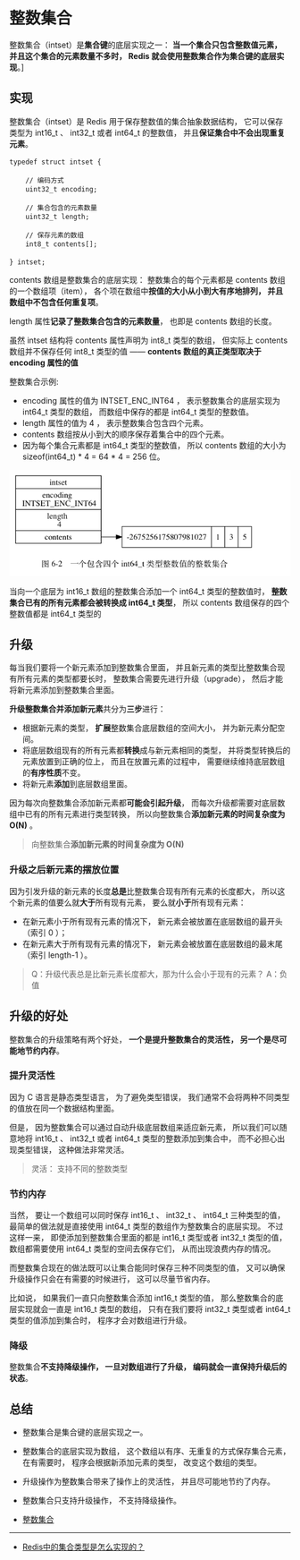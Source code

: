 # 整数集合

整数集合（intset）是**集合键**的底层实现之一： **当一个集合只包含整数值元素， 并且这个集合的元素数量不多时， Redis 就会使用整数集合作为集合键的底层实现**。]

## 实现

整数集合（intset）是 Redis 用于保存整数值的集合抽象数据结构， 它可以保存类型为 int16_t 、 int32_t 或者 int64_t 的整数值， 并且**保证集合中不会出现重复元素**。

```shell script
typedef struct intset {

    // 编码方式
    uint32_t encoding;

    // 集合包含的元素数量
    uint32_t length;

    // 保存元素的数组
    int8_t contents[];

} intset;
```

contents 数组是整数集合的底层实现： 整数集合的每个元素都是 contents 数组的一个数组项（item）， 各个项在数组中**按值的大小从小到大有序地排列， 并且数组中不包含任何重复项**。

length 属性**记录了整数集合包含的元素数量**， 也即是 contents 数组的长度。

虽然 intset 结构将 contents 属性声明为 int8_t 类型的数组， 但实际上 contents 数组并不保存任何 int8_t 类型的值 —— **contents 数组的真正类型取决于 encoding 属性的值**

整数集合示例:
- encoding 属性的值为 INTSET_ENC_INT64 ， 表示整数集合的底层实现为 int64_t 类型的数组， 而数组中保存的都是 int64_t 类型的整数值。
- length 属性的值为 4 ， 表示整数集合包含四个元素。
- contents 数组按从小到大的顺序保存着集合中的四个元素。
- 因为每个集合元素都是 int64_t 类型的整数值， 所以 contents 数组的大小为 sizeof(int64_t) * 4 = 64 * 4 = 256 位。

![](.intset_images/992da422.png)

当向一个底层为 int16_t 数组的整数集合添加一个 int64_t 类型的整数值时， **整数集合已有的所有元素都会被转换成 int64_t 类型**， 所以 contents 数组保存的四个整数值都是 int64_t 类型的

## 升级

每当我们要将一个新元素添加到整数集合里面， 并且新元素的类型比整数集合现有所有元素的类型都要长时， 整数集合需要先进行升级（upgrade）， 然后才能将新元素添加到整数集合里面。

**升级整数集合并添加新元素**共分为**三步**进行：

- 根据新元素的类型， **扩展**整数集合底层数组的空间大小， 并为新元素分配空间。
- 将底层数组现有的所有元素都**转换**成与新元素相同的类型， 并将类型转换后的元素放置到正确的位上， 而且在放置元素的过程中， 需要继续维持底层数组的**有序性质**不变。
- 将新元素**添加**到底层数组里面。

因为每次向整数集合添加新元素都**可能会引起升级**， 而每次升级都需要对底层数组中已有的所有元素进行类型转换， 所以向整数集合**添加新元素的时间复杂度为 O(N)** 。

> 向整数集合**添加新元素的时间复杂度为 O(N)**

### 升级之后新元素的摆放位置

因为引发升级的新元素的长度**总是**比整数集合现有所有元素的长度都大， 所以这个新元素的值要么就**大于**所有现有元素， 要么就**小于**所有现有元素：

- 在新元素小于所有现有元素的情况下， 新元素会被放置在底层数组的最开头（索引 0 ）；
- 在新元素大于所有现有元素的情况下， 新元素会被放置在底层数组的最末尾（索引 length-1 ）。

> Q：升级代表总是比新元素长度都大，那为什么会小于现有的元素？ A：负值

## 升级的好处

整数集合的升级策略有两个好处， **一个是提升整数集合的灵活性， 另一个是尽可能地节约内存**。

### 提升灵活性

因为 C 语言是静态类型语言， 为了避免类型错误， 我们通常不会将两种不同类型的值放在同一个数据结构里面。

但是， 因为整数集合可以通过自动升级底层数组来适应新元素， 所以我们可以随意地将 int16_t 、 int32_t 或者 int64_t 类型的整数添加到集合中， 而不必担心出现类型错误， 这种做法非常灵活。
> 灵活： 支持不同的整数类型

### 节约内存

当然， 要让一个数组可以同时保存 int16_t 、 int32_t 、 int64_t 三种类型的值， 最简单的做法就是直接使用 int64_t 类型的数组作为整数集合的底层实现。 不过这样一来， 即使添加到整数集合里面的都是 int16_t 类型或者 int32_t 类型的值， 数组都需要使用 int64_t 类型的空间去保存它们， 从而出现浪费内存的情况。

而整数集合现在的做法既可以让集合能同时保存三种不同类型的值， 又可以确保升级操作只会在有需要的时候进行， 这可以尽量节省内存。

比如说， 如果我们一直只向整数集合添加 int16_t 类型的值， 那么整数集合的底层实现就会一直是 int16_t 类型的数组， 只有在我们要将 int32_t 类型或者 int64_t 类型的值添加到集合时， 程序才会对数组进行升级。

### 降级

整数集合**不支持降级操作， 一旦对数组进行了升级， 编码就会一直保持升级后的状态**。

## 总结

- 整数集合是集合键的底层实现之一。
- 整数集合的底层实现为数组， 这个数组以有序、无重复的方式保存集合元素， 在有需要时， 程序会根据新添加元素的类型， 改变这个数组的类型。
- 升级操作为整数集合带来了操作上的灵活性， 并且尽可能地节约了内存。
- 整数集合只支持升级操作， 不支持降级操作。

- [整数集合](http://redisbook.com/index.html)


---


- [Redis中的集合类型是怎么实现的？](https://mp.weixin.qq.com/s?__biz=MzA4NTg1MjM0Mg==&mid=2657261457&idx=1&sn=fe966f3825b81e9d50a2cf38dac9060c&chksm=84479e48b330175ea07905e791856cca5fc50694db9fd4c3485ba5dc097443e69f5ed28a34b5&scene=21#wechat_redirect)
